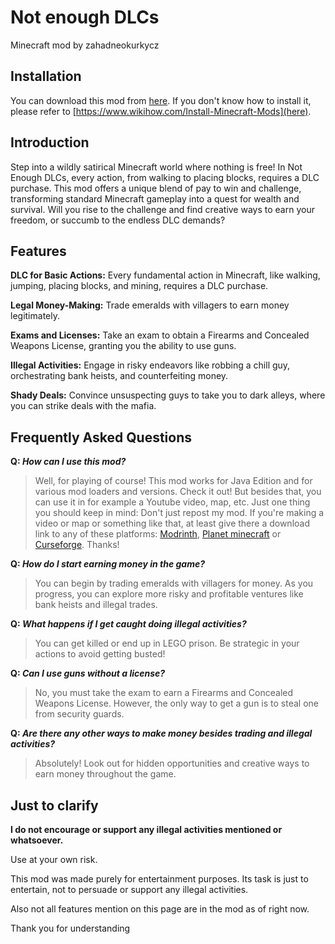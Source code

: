 # Not enough DLCs
Minecraft mod by zahadneokurkycz

## Installation
You can download this mod from [here](https://modrinth.com/mod/notenoughdlc). If you don't know how to install it, please refer to [https://www.wikihow.com/Install-Minecraft-Mods](here).

## Introduction
Step into a wildly satirical Minecraft world where nothing is free! In Not Enough DLCs, every action, from walking to placing blocks, requires a DLC purchase. This mod offers a unique blend of pay to win and challenge, transforming standard Minecraft gameplay into a quest for wealth and survival. Will you rise to the challenge and find creative ways to earn your freedom, or succumb to the endless DLC demands?

## Features
**DLC for Basic Actions:** Every fundamental action in Minecraft, like walking, jumping, placing blocks, and mining, requires a DLC purchase.

**Legal Money-Making:** Trade emeralds with villagers to earn money legitimately.

**Exams and Licenses:** Take an exam to obtain a Firearms and Concealed Weapons License, granting you the ability to use guns.

**Illegal Activities:** Engage in risky endeavors like robbing a chill guy, orchestrating bank heists, and counterfeiting money.

**Shady Deals:** Convince unsuspecting guys to take you to dark alleys, where you can strike deals with the mafia.

## Frequently Asked Questions
**Q: *How can I use this mod?***
> Well, for playing of course! This mod works for Java Edition and for various mod loaders and versions. Check it out! But besides that, you can use it in for example a Youtube video, map, etc. Just one thing you should keep in mind: Don't just repost my mod. If you're making a video or map or something like that, at least give there a download link to any of these platforms: [Modrinth](https://modrinth.com/mod/notenoughdlc), [Planet minecraft](https://www.planetminecraft.com/mod/not-enough-dlcs/) or [Curseforge](https://www.curseforge.com/minecraft/mc-mods/notenoughdlcs). Thanks!

**Q: *How do I start earning money in the game?***

> You can begin by trading emeralds with villagers for money. As you progress, you can explore more risky and profitable ventures like bank heists and illegal trades.

**Q: *What happens if I get caught doing illegal activities?***

> You can get killed or end up in LEGO prison. Be strategic in your actions to avoid getting busted!

**Q: *Can I use guns without a license?***

> No, you must take the exam to earn a Firearms and Concealed Weapons License. However, the only way to get a gun is to steal one from security guards.

**Q: *Are there any other ways to make money besides trading and illegal activities?***

> Absolutely! Look out for hidden opportunities and creative ways to earn money throughout the game.

## Just to clarify
**I do not encourage or support any illegal activities mentioned or whatsoever.**

Use at your own risk.

This mod was made purely for entertainment purposes. Its task is just to entertain, not to persuade or support any illegal activities.

Also not all features mention on this page are in the mod as of right now.

Thank you for understanding
